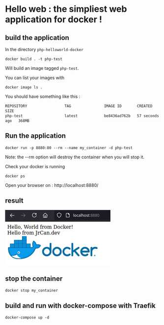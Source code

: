 # Hello web : the simpliest web application for docker !

## build the application

In the directory ``php-helloworld-docker``

```
docker build . -t php-test
```
Will build an image tagged ``php-test``.

You can list your images with

```
docker image ls .
```

You should have something like this :
```
REPOSITORY                 TAG               IMAGE ID       CREATED          SIZE
php-test                   latest            be8436ad762b   57 seconds ago   368MB
```


## Run the application

```
docker run -p 8880:80 --rm --name my_container -d php-test 
```

Note: the --rm option will destroy the container when you will stop it.

Check your docker is running
```
docker ps
```

Open your browser on : http://localhost:8880/

## result 

![result in browser](./img/result.png)

## stop the container

```
docker stop my_container
```

## build and run with docker-compose with Traefik

```
docker-compose up -d
```
